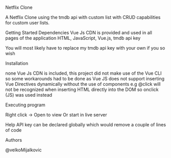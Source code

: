 Netflix Clone



A Netflix Clone using the tmdb api with custom list with CRUD capabilities for custom user lists.

Getting Started Dependencies
Vue Js CDN is provided and used in all pages of the application
HTML, JavaScript, Vue.js, tmdb api key

You will most likely have to replace my tmdb api key with your own if you so wish


Installation

none
Vue Js CDN is included, this project did not make use of the Vue CLI so some workarounds had to be done as Vue JS does not support inserting Vue Directives dynamically
without the use of components e.g @click will not be recognized when inserting HTML directly into the DOM so onclick (JS) was used instead

Executing program

Right click -> Open to view
Or start in live server


Help
 API key can be declared globally which would remove a couple of lines of code


Authors

@velkoMijalkovic
